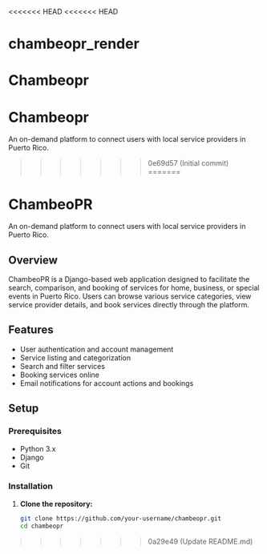 <<<<<<< HEAD
<<<<<<< HEAD
# chambeopr_render
Chambeopr
=======
# Chambeopr
An on-demand platform to connect users with local service providers in Puerto Rico.
>>>>>>> 0e69d57 (Initial commit)
=======
# ChambeoPR

An on-demand platform to connect users with local service providers in Puerto Rico.

## Overview

ChambeoPR is a Django-based web application designed to facilitate the search, comparison, and booking of services for home, business, or special events in Puerto Rico. Users can browse various service categories, view service provider details, and book services directly through the platform.

## Features

- User authentication and account management
- Service listing and categorization
- Search and filter services
- Booking services online
- Email notifications for account actions and bookings

## Setup

### Prerequisites

- Python 3.x
- Django
- Git

### Installation

1. **Clone the repository:**

   ```bash
   git clone https://github.com/your-username/chambeopr.git
   cd chambeopr
>>>>>>> 0a29e49 (Update README.md)
